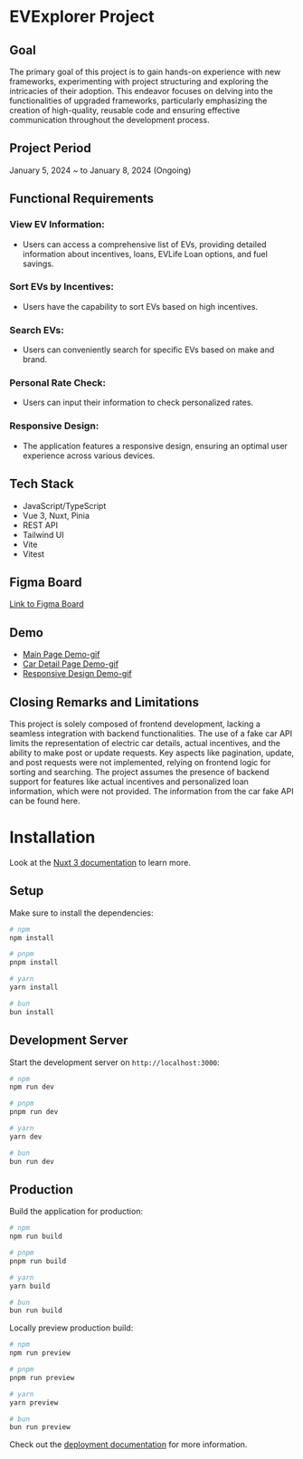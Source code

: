 # EVExplorer Project

## Goal
The primary goal of this project is to gain hands-on experience with new frameworks, experimenting with project structuring and exploring the intricacies of their adoption. This endeavor focuses on delving into the functionalities of upgraded frameworks, particularly emphasizing the creation of high-quality, reusable code and ensuring effective communication throughout the development process. 

## Project Period
January 5, 2024 ~ to January 8, 2024 (Ongoing)

## Functional Requirements

### View EV Information:
- Users can access a comprehensive list of EVs, providing detailed information about incentives, loans, EVLife Loan options, and fuel savings.

### Sort EVs by Incentives:
- Users have the capability to sort EVs based on high incentives.

### Search EVs:
- Users can conveniently search for specific EVs based on make and brand.

### Personal Rate Check:
- Users can input their information to check personalized rates.

### Responsive Design:
- The application features a responsive design, ensuring an optimal user experience across various devices.

## Tech Stack
- JavaScript/TypeScript
- Vue 3, Nuxt, Pinia
- REST API
- Tailwind UI
- Vite
- Vitest

## Figma Board
[Link to Figma Board](https://www.figma.com/file/ntlJSVylNqga6xr3RFJFOH/EVlife?type=design&node-id=0%3A1&mode=design&t=ymvDuPTuryRJ1RFp-1)

## Demo
- [Main Page Demo-gif](https://github.com/ahyoung227/EVExplorer/blob/main/assets/demo/Main-page.gif)
- [Car Detail Page Demo-gif](https://github.com/ahyoung227/EVExplorer/blob/main/assets/demo/detail-page.gif)
- [Responsive Design Demo-gif](https://github.com/ahyoung227/EVExplorer/blob/main/assets/demo/reponsive-design.gif)

## Closing Remarks and Limitations
This project is solely composed of frontend development, lacking a seamless integration with backend functionalities. The use of a fake car API limits the representation of electric car details, actual incentives, and the ability to make post or update requests. Key aspects like pagination, update, and post requests were not implemented, relying on frontend logic for sorting and searching. The project assumes the presence of backend support for features like actual incentives and personalized loan information, which were not provided. The information from the car fake API can be found here.

# Installation

Look at the [Nuxt 3 documentation](https://nuxt.com/docs/getting-started/introduction) to learn more.

## Setup

Make sure to install the dependencies:

```bash
# npm
npm install

# pnpm
pnpm install

# yarn
yarn install

# bun
bun install
```

## Development Server

Start the development server on `http://localhost:3000`:

```bash
# npm
npm run dev

# pnpm
pnpm run dev

# yarn
yarn dev

# bun
bun run dev
```

## Production

Build the application for production:

```bash
# npm
npm run build

# pnpm
pnpm run build

# yarn
yarn build

# bun
bun run build
```

Locally preview production build:

```bash
# npm
npm run preview

# pnpm
pnpm run preview

# yarn
yarn preview

# bun
bun run preview
```

Check out the [deployment documentation](https://nuxt.com/docs/getting-started/deployment) for more information.


